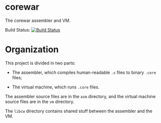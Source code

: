 # corewar

The corewar assembler and VM.

Build Status: [![Build Status](https://ci.antoine.network/job/Corewar/lastBuild/badge/icon)](https://ci.antoine.network/job/Corewar/lastBuild/)

# Organization

This project is divided in two parts:

* The assembler, which compiles human-readable `.s` files to binary
`.core` files;

* The virtual machine, which runs `.core` files.

The assembler source files are in the `asm` directory, and the virtual
machine source files are in the `vm` directory.

The `libcw` directory contains shared stuff between the assembler and
the VM.
